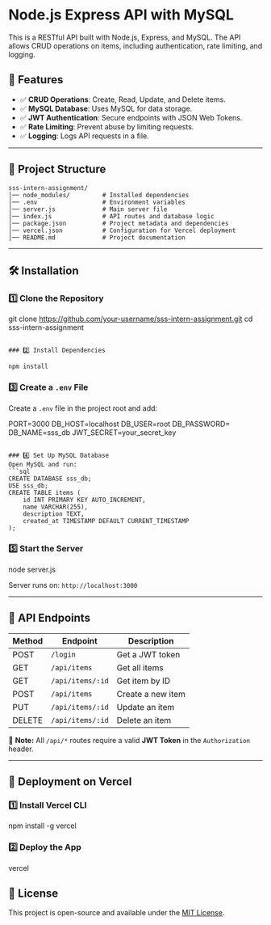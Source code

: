 # Node.js Express API with MySQL

This is a RESTful API built with Node.js, Express, and MySQL. The API allows CRUD operations on items, including authentication, rate limiting, and logging.

## 🚀 Features
- ✅ **CRUD Operations**: Create, Read, Update, and Delete items.
- ✅ **MySQL Database**: Uses MySQL for data storage.
- ✅ **JWT Authentication**: Secure endpoints with JSON Web Tokens.
- ✅ **Rate Limiting**: Prevent abuse by limiting requests.
- ✅ **Logging**: Logs API requests in a file.

---

## 📂 Project Structure
```
sss-intern-assignment/
│── node_modules/         # Installed dependencies
│── .env                  # Environment variables
│── server.js             # Main server file
│── index.js              # API routes and database logic
│── package.json          # Project metadata and dependencies
│── vercel.json           # Configuration for Vercel deployment
│── README.md             # Project documentation
```

---

## 🛠 Installation

### 1️⃣ Clone the Repository

git clone https://github.com/your-username/sss-intern-assignment.git
cd sss-intern-assignment
```

### 2️⃣ Install Dependencies

npm install
```

### 3️⃣ Create a `.env` File
Create a `.env` file in the project root and add:

PORT=3000
DB_HOST=localhost
DB_USER=root
DB_PASSWORD=
DB_NAME=sss_db
JWT_SECRET=your_secret_key
```

### 4️⃣ Set Up MySQL Database
Open MySQL and run:
```sql
CREATE DATABASE sss_db;
USE sss_db;
CREATE TABLE items (
    id INT PRIMARY KEY AUTO_INCREMENT,
    name VARCHAR(255),
    description TEXT,
    created_at TIMESTAMP DEFAULT CURRENT_TIMESTAMP
);
```

### 5️⃣ Start the Server

node server.js

Server runs on: `http://localhost:3000`

---

## 🔗 API Endpoints
| Method | Endpoint        | Description            |
|--------|----------------|------------------------|
| POST   | `/login`       | Get a JWT token       |
| GET    | `/api/items`   | Get all items         |
| GET    | `/api/items/:id` | Get item by ID     |
| POST   | `/api/items`   | Create a new item     |
| PUT    | `/api/items/:id` | Update an item    |
| DELETE | `/api/items/:id` | Delete an item    |

🔐 **Note:** All `/api/*` routes require a valid **JWT Token** in the `Authorization` header.

---

## 🚀 Deployment on Vercel
### 1️⃣ Install Vercel CLI

npm install -g vercel


### 2️⃣ Deploy the App

vercel



## 📜 License
This project is open-source and available under the [MIT License](LICENSE).

